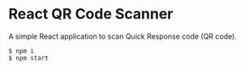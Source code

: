 # React QR Code Scanner

A simple React application to scan Quick Response code (QR code).

`````
$ npm i
$ npm start
``````
